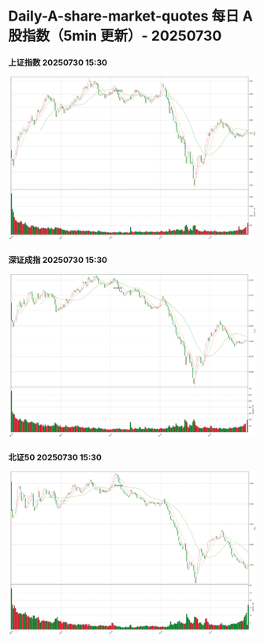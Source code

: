 
# Daily-A-share-market-quotes 每日 A 股指数（5min 更新）- 20250730

### 上证指数 20250730 15:30
![](./fig/2025/7/20250730-sh000001.png)

### 深证成指 20250730 15:30
![](./fig/2025/7/20250730-sz399001.png)

### 北证50 20250730 15:30
![](./fig/2025/7/20250730-bj899050.png)

